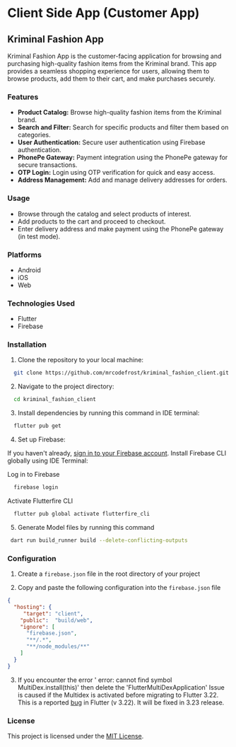 # Client Side App (Customer App)

## Kriminal Fashion App

Kriminal Fashion App is the customer-facing application for browsing and purchasing high-quality fashion items from the Kriminal brand. This app provides a seamless shopping experience for users, allowing them to browse products, add them to their cart, and make purchases securely.

### Features

- **Product Catalog:** Browse high-quality fashion items from the Kriminal brand.
- **Search and Filter:** Search for specific products and filter them based on categories.
- **User Authentication:** Secure user authentication using Firebase authentication.
- **PhonePe Gateway:** Payment integration using the PhonePe gateway for secure transactions.
- **OTP Login:** Login using OTP verification for quick and easy access.
- **Address Management:** Add and manage delivery addresses for orders.

### Usage

- Browse through the catalog and select products of interest.
- Add products to the cart and proceed to checkout.
- Enter delivery address and make payment using the PhonePe gateway (in test mode).

### Platforms

- Android
- iOS
- Web

### Technologies Used

- Flutter
- Firebase

### Installation

1. Clone the repository to your local machine:

 ```bash
   git clone https://github.com/mrcodefrost/kriminal_fashion_client.git
 ```

2. Navigate to the project directory:

 ```bash
   cd kriminal_fashion_client
 ```

3. Install dependencies by running this command in IDE terminal:

 ```bash
   flutter pub get
 ```

4. Set up Firebase:

If you haven't already, [sign in to your Firebase account](https://firebase.google.com/docs/web/setup).
Install Firebase CLI globally using IDE Terminal:

Log in to Firebase
 ```bash
   firebase login
 ```

Activate Flutterfire CLI
 ```bash
   flutter pub global activate flutterfire_cli
 ```


5. Generate Model files by running this command

 ```bash
  dart run build_runner build --delete-conflicting-outputs
 ```

### Configuration

1. Create a `firebase.json` file in the root directory of your project

2. Copy and paste the following configuration into the `firebase.json` file

```json
{
  "hosting": {
     "target": "client",
    "public":  "build/web",
    "ignore": [
      "firebase.json",
      "**/.*",
      "**/node_modules/**"
    ]
  }
}
```

3. If you encounter the error ' error: cannot find symbol MultiDex.install(this)' then delete the 'FlutterMultiDexApplication'
    Issue is caused if the Multidex is activated before migrating to Flutter 3.22. This is a reported [bug](https://github.com/flutter/flutter/issues/148368) in Flutter (v 3.22). It will be fixed in 3.23 release.


### License

This project is licensed under the [MIT License](https://opensource.org/licenses/MIT).